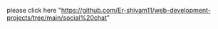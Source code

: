 please click here "https://github.com/Er-shivam11/web-development-projects/tree/main/social%20chat"
